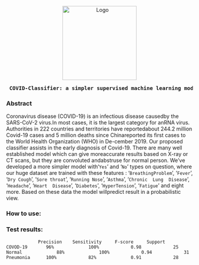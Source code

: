 <p align="center">
  <a href="https://cognopy.vercel.app">
    <img src="https://github.com/xiaowuc2/Covid-19-Prediction-A-Machine-Learning-Approach/blob/main/Images/rotating-globe-slow.gif" alt="Logo" width="200" length="200" >
  </a>
</p>

<p><pre align="center">
<strong> COVID-Classifier: a simpler supervised machine learning model / <a href="https://www.youtube.com/channel/UCX7oe66V8zyFpAJyMfPL9VA">​Code​</a> / <a href="https://www.youtube.com/channel/UCX7oe66V8zyFpAJyMfPL9VA">​Website​</a></pre></p></strong>

### Abstract

Coronavirus disease (COVID-19) is an infectious disease causedby the SARS-CoV-2 virus.In most cases, it is the largest category for anRNA  virus.  Authorities  in  222  countries  and  territories  have  reportedabout  244.2  million  Covid-19  cases  and  5  million  deaths  since  Chinareported its first cases to the World Health Organization (WHO) in De-cember  2019.  Our  proposed  classifier  assists  in  the  early  diagnosis  of Covid-19. There are many well established model which can give moreaccurate results based on X-ray or CT scans, but they are convoluted andabstruse for normal person. We’ve developed a more simpler model with‘`Yes`’ and ‘`No`’ types  on  question,  where our huge dataset are trained with these features : ‘`BreathingProblem`’, ‘`Fever`’, ‘`Dry Cough`’, ‘`Sore throat`’, ‘`Running Nose`’, ‘`Asthma`’, ‘`Chronic  Lung  Disease`’, ‘`Headache`’, ‘`Heart  Disease`’, ‘`Diabetes`’, ‘`HyperTension`’, ‘`Fatigue`’ and eight more. Based on these data the model willpredict result in a probabilistic view.


### How to use:
 

### Test results:

```
	        Precision	 Sensitivity	 F-score	 Support
COVOD-19	   96%	           100%	           0.98	           25
Normal	           88%	           100%	           0.94	           31
Pneumonia	   100%	           82%	           0.91	           28
```
